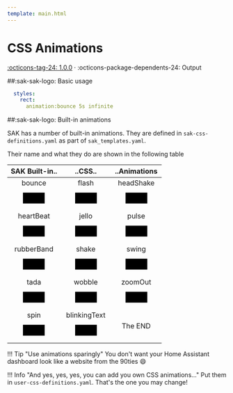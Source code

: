 ```yaml
---
template: main.html
---
```


[css-animations support]: https://github.com/amoebelabs/swiss-army-knife/releases/tag/1.0.0
# CSS Animations
[:octicons-tag-24: 1.0.0][css-animations support] ·
:octicons-package-dependents-24: Output

##:sak-sak-logo: Basic usage

```yaml
  styles:
    rect:
      animation:bounce 5s infinite
```

##:sak-sak-logo: Built-in animations

SAK has a number of built-in animations. They are defined in `sak-css-definitions.yaml` as part of `sak_templates.yaml`.

Their name and what they do are shown in the following table

| SAK Built-in.. | ..CSS.. | ..Animations |
| :-----: | :-----: | :-----: |
| bounce<br><svg viewBox="0 0 200 100" width="100px"> <rect x="50" y="25" width="100" height="50" style="animation:bounce 5s infinite;transform-origin:100px 50px;" stroke-width="2" stroke="var(--md-primary-fg-color)" fill="var(--md-primary-fg-color--100)"> </rect> </svg> | flash <br><svg viewBox="0 0 200 100" width="100px"> <rect x="50" y="25" width="100" height="50" style="animation:flash 5s infinite;transform-origin:100px 50px;" stroke-width="2" stroke="var(--md-primary-fg-color)" fill="var(--md-primary-fg-color--100)"> </rect> </svg> | headShake <br><svg viewBox="0 0 200 100" width="100px"> <rect x="50" y="25" width="100" height="50" style="animation:headShake 5s infinite;transform-origin:100px 50px;" stroke-width="2" stroke="var(--md-primary-fg-color)" fill="var(--md-primary-fg-color--100)"> </rect> </svg>
| heartBeat <br><svg viewBox="0 0 200 100" width="100px"> <rect x="50" y="25" width="100" height="50" style="animation:heartBeat 5s infinite;transform-origin:100px 50px;" stroke-width="2" stroke="var(--md-primary-fg-color)" fill="var(--md-primary-fg-color--100)"> </rect></svg> | jello <br><svg viewBox="0 0 200 100" width="100px"> <rect x="50" y="25" width="100" height="50" style="animation:jello 5s infinite;transform-origin:100px 50px;" stroke-width="2" stroke="var(--md-primary-fg-color)" fill="var(--md-primary-fg-color--100)"> </rect> </svg> | pulse <br><svg viewBox="0 0 200 100" width="100px"> <rect x="50" y="25" width="100" height="50" style="animation:pulse 5s infinite;transform-origin:100px 50px;" stroke-width="2" stroke="var(--md-primary-fg-color)" fill="var(--md-primary-fg-color--100)"> </rect></svg>
| rubberBand <br><svg viewBox="0 0 200 100" width="100px"> <rect x="50" y="25" width="100" height="50" style="animation:rubberBand 5s infinite;transform-origin:100px 50px;" stroke-width="2" stroke="var(--md-primary-fg-color)" fill="var(--md-primary-fg-color--100)"> </rect></svg> | shake <br><svg viewBox="0 0 200 100" width="100px"> <rect x="50" y="25" width="100" height="50" style="animation:shake 5s infinite;transform-origin:100px 50px;" stroke-width="2" stroke="var(--md-primary-fg-color)" fill="var(--md-primary-fg-color--100)"> </rect></svg> | swing <br><svg viewBox="0 0 200 100" width="100px"> <rect x="50" y="25" width="100" height="50" style="animation:swing 5s infinite;transform-origin:100px 50px;" stroke-width="2" stroke="var(--md-primary-fg-color)" fill="var(--md-primary-fg-color--100)"> </rect></svg>
| tada <br><svg viewBox="0 0 200 100" width="100px"> <rect x="50" y="25" width="100" height="50" style="animation:tada 5s infinite;transform-origin:100px 50px;" stroke-width="2" stroke="var(--md-primary-fg-color)" fill="var(--md-primary-fg-color--100)"> </rect></svg> | wobble <br><svg viewBox="0 0 200 100" width="100px"> <rect x="50" y="25" width="100" height="50" style="animation:wobble 5s infinite;transform-origin:100px 50px;" stroke-width="2" stroke="var(--md-primary-fg-color)" fill="var(--md-primary-fg-color--100)"> </rect></svg> | zoomOut <br><svg viewBox="0 0 200 100" width="100px"> <rect x="50" y="25" width="100" height="50" style="animation:zoomOut 5s infinite;transform-origin:100px 50px;" stroke-width="2" stroke="var(--md-primary-fg-color)" overflow="visible" fill="var(--md-primary-fg-color--100)"> </rect></svg>
| spin <br><svg viewBox="0 0 200 100" width="100px"> <rect x="50" y="25" width="100" height="50" style="animation:spin 5s infinite;transform-origin:100px 50px;" stroke-width="2" stroke="var(--md-primary-fg-color)" fill="var(--md-primary-fg-color--100)"> </rect></svg> | blinkingText <br><svg viewBox="0 0 200 100" width="100px"> <rect x="50" y="25" width="100" height="50" style="animation:blinkingText 1s infinite;transform-origin:100px 50px;" stroke-width="2" stroke="var(--md-primary-fg-color)" fill="var(--md-primary-fg-color--100)"> </rect></svg> | The END |

   
!!! Tip "Use animations sparingly"
    You don't want your Home Assistant dashboard look like a website from the 90ties :smile: 
    
!!! Info "And yes, yes, yes, you can add you own CSS animations..."
    Put them in `user-css-definitions.yaml`. That's the one you may change!